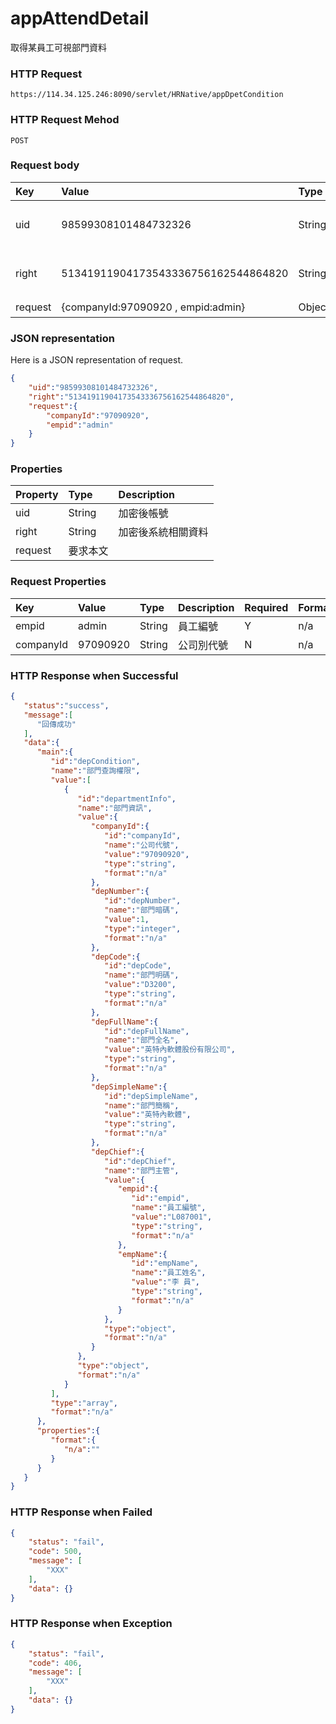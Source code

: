 # appAttendDetail
取得某員工可視部門資料

### HTTP Request
```
https://114.34.125.246:8090/servlet/HRNative/appDpetCondition
```

### HTTP Request Mehod
```
POST
```

### Request body
| Key | Value | Type | Description |
|:----------|:-------------|:-----|:------------|
| uid | 98599308101484732326 | String | 需透過appLogin取得
| right | 51341911904173543336756162544864820 | String | 需透過appLogin取得 |
| request | {companyId:97090920 , empid:admin} | Object | 查詢條件

### JSON representation
Here is a JSON representation of request.
```json
{
    "uid":"98599308101484732326",
    "right":"51341911904173543336756162544864820",
    "request":{
        "companyId":"97090920",
        "empid":"admin"
    }
}
```

### Properties
| Property | Type | Description |
|:---------|:-----|:------------|
| uid   | String | 加密後帳號 |
| right | String | 加密後系統相關資料 |
| request | 要求本文 |

### Request Properties
| Key | Value | Type | Description | Required | Format |
|:----------|:-------------|:-----|:------------|:------------|:------------|
| empid | admin | String | 員工編號 | Y | n/a |
| companyId | 97090920 | String | 公司別代號 | N | n/a |

### HTTP Response when Successful
```json
{
   "status":"success",
   "message":[
      "回傳成功"
   ],
   "data":{
      "main":{
         "id":"depCondition",
         "name":"部門查詢權限",
         "value":[
            {
               "id":"departmentInfo",
               "name":"部門資訊",
               "value":{
                  "companyId":{
                     "id":"companyId",
                     "name":"公司代號",
                     "value":"97090920",
                     "type":"string",
                     "format":"n/a"
                  },
                  "depNumber":{
                     "id":"depNumber",
                     "name":"部門暗碼",
                     "value":1,
                     "type":"integer",
                     "format":"n/a"
                  },
                  "depCode":{
                     "id":"depCode",
                     "name":"部門明碼",
                     "value":"D3200",
                     "type":"string",
                     "format":"n/a"
                  },
                  "depFullName":{
                     "id":"depFullName",
                     "name":"部門全名",
                     "value":"英特內軟體股份有限公司",
                     "type":"string",
                     "format":"n/a"
                  },
                  "depSimpleName":{
                     "id":"depSimpleName",
                     "name":"部門簡稱",
                     "value":"英特內軟體",
                     "type":"string",
                     "format":"n/a"
                  },
                  "depChief":{
                     "id":"depChief",
                     "name":"部門主管",
                     "value":{
                        "empid":{
                           "id":"empid",
                           "name":"員工編號",
                           "value":"L087001",
                           "type":"string",
                           "format":"n/a"
                        },
                        "empName":{
                           "id":"empName",
                           "name":"員工姓名",
                           "value":"李 員",
                           "type":"string",
                           "format":"n/a"
                        }
                     },
                     "type":"object",
                     "format":"n/a"
                  }
               },
               "type":"object",
               "format":"n/a"
            }
         ],
         "type":"array",
         "format":"n/a"
      },
      "properties":{
         "format":{
            "n/a":""
         }
      }
   }
}
```

### HTTP Response when Failed
```json
{
    "status": "fail",
    "code": 500,
    "message": [
        "XXX"
    ],
    "data": {}
}
```

### HTTP Response when Exception
```json
{
    "status": "fail",
    "code": 406,
    "message": [
        "XXX"
    ],
    "data": {}
}
```
